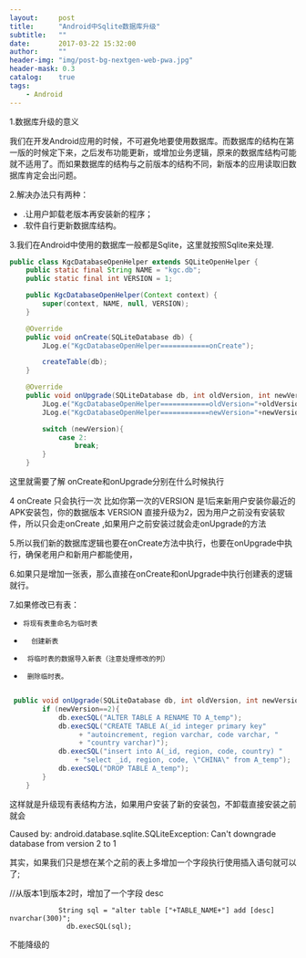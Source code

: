 ```yaml
---
layout:     post
title:      "Android中Sqlite数据库升级"
subtitle:   ""
date:       2017-03-22 15:32:00
author:     ""
header-img: "img/post-bg-nextgen-web-pwa.jpg"
header-mask: 0.3
catalog:    true
tags:
    - Android
---
```




1.数据库升级的意义

我们在开发Android应用的时候，不可避免地要使用数据库。而数据库的结构在第一版的时候定下来，之后发布功能更新，或增加业务逻辑，原来的数据库结构可能就不适用了。而如果数据库的结构与之前版本的结构不同，新版本的应用读取旧数据库肯定会出问题。

2.解决办法只有两种：
- .让用户卸载老版本再安装新的程序；
- .软件自行更新数据库结构。


3.我们在Android中使用的数据库一般都是Sqlite，这里就按照Sqlite来处理.

```java
public class KgcDatabaseOpenHelper extends SQLiteOpenHelper {
    public static final String NAME = "kgc.db";
    public static final int VERSION = 1;

    public KgcDatabaseOpenHelper(Context context) {
        super(context, NAME, null, VERSION);
    }

    @Override
    public void onCreate(SQLiteDatabase db) {
        JLog.e("KgcDatabaseOpenHelper============onCreate");

        createTable(db);
    }

    @Override
    public void onUpgrade(SQLiteDatabase db, int oldVersion, int newVersion) {
        JLog.e("KgcDatabaseOpenHelper============oldVersion="+oldVersion);
        JLog.e("KgcDatabaseOpenHelper============newVersion="+newVersion);

        switch (newVersion){
            case 2:
                break;
        }
    }

```
这里就需要了解 onCreate和onUpgrade分别在什么时候执行

4 onCreate 只会执行一次
           比如你第一次的VERSION 是1后来新用户安装你最近的APK安装包，你的数据版本     VERSION 直接升级为2，因为用户之前没有安装软件，所以只会走onCreate ,如果用户之前安装过就会走onUpgrade的方法



5.所以我们新的数据库逻辑也要在onCreate方法中执行，也要在onUpgrade中执行，确保老用户和新用户都能使用，

6.如果只是增加一张表，那么直接在onCreate和onUpgrade中执行创建表的逻辑就行。


7.如果修改已有表：


-     将现有表重命名为临时表
-       创建新表
-      将临时表的数据导入新表（注意处理修改的列）
-      删除临时表。





```java

 public void onUpgrade(SQLiteDatabase db, int oldVersion, int newVersion) {
        if (newVersion==2){
            db.execSQL("ALTER TABLE A RENAME TO A_temp");
            db.execSQL("CREATE TABLE A(_id integer primary key"
                 + "autoincrement, region varchar, code varchar, "
                 + "country varchar)");
            db.execSQL("insert into A(_id, region, code, country) "
                + "select _id, region, code, \"CHINA\" from A_temp");
            db.execSQL("DROP TABLE A_temp");
        }
    }

```
这样就是升级现有表结构方法，如果用户安装了新的安装包，不卸载直接安装之前就会

   Caused by: android.database.sqlite.SQLiteException: Can't downgrade database from version 2 to 1


其实，如果我们只是想在某个之前的表上多增加一个字段执行使用插入语句就可以了;



 //从版本1到版本2时，增加了一个字段 desc



                String sql = "alter table ["+TABLE_NAME+"] add [desc] nvarchar(300)";
                  db.execSQL(sql);

不能降级的